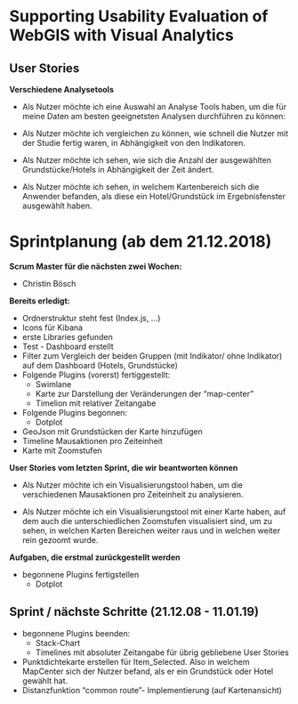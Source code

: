 # Supporting Usability Evaluation of WebGIS with Visual Analytics    
## User Stories 

**Verschiedene Analysetools**
   
- Als Nutzer möchte ich eine Auswahl an Analyse Tools haben, um die für meine Daten am besten geeignetsten Analysen durchführen zu können:

 - Als Nutzer möchte ich vergleichen zu können, wie schnell die Nutzer mit der Studie fertig waren, in Abhängigkeit von den Indikatoren.

  - Als Nutzer möchte ich sehen, wie sich die Anzahl der ausgewählten Grundstücke/Hotels in Abhängigkeit der Zeit ändert.

  - Als Nutzer möchte ich sehen, in welchem Kartenbereich sich die Anwender befanden, als diese ein Hotel/Grundstück im Ergebnisfenster ausgewählt haben.

# Sprintplanung (ab dem 21.12.2018)

**Scrum Master für die nächsten zwei Wochen:**

- Christin Bösch
 
**Bereits erledigt:**

- Ordnerstruktur steht fest (Index.js, …)
- Icons für Kibana
- erste Libraries gefunden 
- Test - Dashboard erstellt
- Filter zum Vergleich der beiden Gruppen (mit Indikator/ ohne Indikator) auf dem Dashboard (Hotels, Grundstücke)
- Folgende Plugins (vorerst) fertiggestellt:
  - Swimlane
  - Karte zur Darstellung der Veränderungen der “map-center”
  - Timelion mit relativer Zeitangabe
- Folgende Plugins begonnen:
  - Dotplot
- GeoJson mit Grundstücken der Karte hinzufügen 
- Timeline Mausaktionen pro Zeiteinheit 
- Karte mit Zoomstufen 

**User Stories vom letzten Sprint, die wir beantworten können**

- Als Nutzer möchte ich ein Visualisierungstool haben, um die verschiedenen Mausaktionen pro Zeiteinheit zu analysieren.

- Als Nutzer möchte ich ein Visualisierungstool mit einer Karte haben, auf dem auch die unterschiedlichen Zoomstufen visualisiert sind, um zu sehen, in welchen Karten Bereichen weiter raus und in welchen weiter rein gezoomt wurde. 

**Aufgaben, die erstmal zurückgestellt werden**

- begonnene Plugins fertigstellen 
  - Dotplot

## Sprint / nächste Schritte (21.12.08 - 11.01.19)

- begonnene Plugins beenden:
  - Stack-Chart
  - Timelines mit absoluter Zeitangabe für übrig gebliebene User Stories
- Punktdichtekarte erstellen für Item_Selected. Also in welchem MapCenter sich der Nutzer befand, als er ein Grundstück oder Hotel gewählt hat.
- Distanzfunktion “common route”- Implementierung (auf Kartenansicht)
